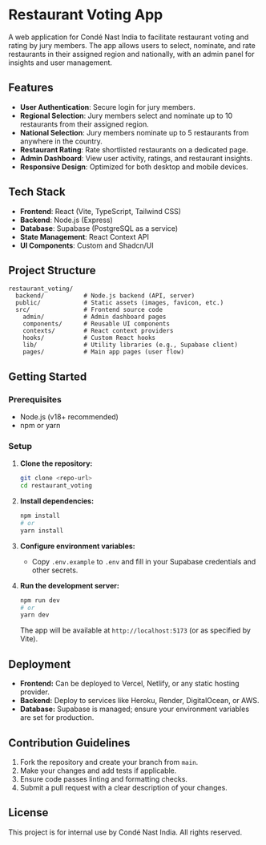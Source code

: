 # Restaurant Voting App

A web application for Condé Nast India to facilitate restaurant voting and rating by jury members. The app allows users to select, nominate, and rate restaurants in their assigned region and nationally, with an admin panel for insights and user management.

## Features
- **User Authentication**: Secure login for jury members.
- **Regional Selection**: Jury members select and nominate up to 10 restaurants from their assigned region.
- **National Selection**: Jury members nominate up to 5 restaurants from anywhere in the country.
- **Restaurant Rating**: Rate shortlisted restaurants on a dedicated page.
- **Admin Dashboard**: View user activity, ratings, and restaurant insights.
- **Responsive Design**: Optimized for both desktop and mobile devices.

## Tech Stack
- **Frontend**: React (Vite, TypeScript, Tailwind CSS)
- **Backend**: Node.js (Express)
- **Database**: Supabase (PostgreSQL as a service)
- **State Management**: React Context API
- **UI Components**: Custom and Shadcn/UI

## Project Structure
```
restaurant_voting/
  backend/           # Node.js backend (API, server)
  public/            # Static assets (images, favicon, etc.)
  src/               # Frontend source code
    admin/           # Admin dashboard pages
    components/      # Reusable UI components
    contexts/        # React context providers
    hooks/           # Custom React hooks
    lib/             # Utility libraries (e.g., Supabase client)
    pages/           # Main app pages (user flow)
```

## Getting Started

### Prerequisites
- Node.js (v18+ recommended)
- npm or yarn

### Setup
1. **Clone the repository:**
   ```bash
   git clone <repo-url>
   cd restaurant_voting
   ```
2. **Install dependencies:**
   ```bash
   npm install
   # or
   yarn install
   ```
3. **Configure environment variables:**
   - Copy `.env.example` to `.env` and fill in your Supabase credentials and other secrets.

4. **Run the development server:**
   ```bash
   npm run dev
   # or
   yarn dev
   ```
   The app will be available at `http://localhost:5173` (or as specified by Vite).


## Deployment
- **Frontend:** Can be deployed to Vercel, Netlify, or any static hosting provider.
- **Backend:** Deploy to services like Heroku, Render, DigitalOcean, or AWS.
- **Database:** Supabase is managed; ensure your environment variables are set for production.

## Contribution Guidelines
1. Fork the repository and create your branch from `main`.
2. Make your changes and add tests if applicable.
3. Ensure code passes linting and formatting checks.
4. Submit a pull request with a clear description of your changes.

## License
This project is for internal use by Condé Nast India. All rights reserved.
